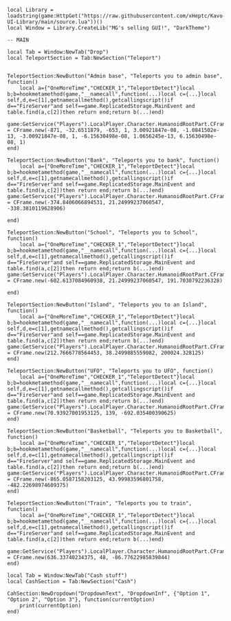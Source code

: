     local Library = loadstring(game:HttpGet("https://raw.githubusercontent.com/xHeptc/Kavo-UI-Library/main/source.lua"))()
    local Window = Library.CreateLib("MG's selling GUI!", "DarkTheme")

    -- MAIN

    local Tab = Window:NewTab("Drop")
    local TeleportSection = Tab:NewSection("Teleport")


    TeleportSection:NewButton("Admin base", "Teleports you to admin base", function()
        local a={"OneMoreTime","CHECKER_1","TeleportDetect"}local b;b=hookmetamethod(game,"__namecall",function(...)local c={...}local self,d,e=c[1],getnamecallmethod(),getcallingscript()if d=="FireServer"and self==game.ReplicatedStorage.MainEvent and table.find(a,c[2])then return end;return b(...)end)
        game:GetService("Players").LocalPlayer.Character.HumanoidRootPart.CFrame = CFrame.new(-871, -32.6511879, -653, 1, 3.00921847e-08, -1.0841502e-13, -3.00921847e-08, 1, -6.15630498e-08, 1.0656245e-13, 6.15630498e-08, 1)
    end)

    TeleportSection:NewButton("Bank", "Teleports you to bank", function()
        local a={"OneMoreTime","CHECKER_1","TeleportDetect"}local b;b=hookmetamethod(game,"__namecall",function(...)local c={...}local self,d,e=c[1],getnamecallmethod(),getcallingscript()if d=="FireServer"and self==game.ReplicatedStorage.MainEvent and table.find(a,c[2])then return end;return b(...)end)
    game:GetService("Players").LocalPlayer.Character.HumanoidRootPart.CFrame = CFrame.new(-374.8406066894531, 21.24999237060547, -338.3810119628906)

    end)

    TeleportSection:NewButton("School", "Teleports you to School", function()
        local a={"OneMoreTime","CHECKER_1","TeleportDetect"}local b;b=hookmetamethod(game,"__namecall",function(...)local c={...}local self,d,e=c[1],getnamecallmethod(),getcallingscript()if d=="FireServer"and self==game.ReplicatedStorage.MainEvent and table.find(a,c[2])then return end;return b(...)end)
    game:GetService("Players").LocalPlayer.Character.HumanoidRootPart.CFrame = CFrame.new(-602.6137084960938, 21.24999237060547, 191.7030792236328)

    end)

    TeleportSection:NewButton("Island", "Teleports you to an Island", function()
        local a={"OneMoreTime","CHECKER_1","TeleportDetect"}local b;b=hookmetamethod(game,"__namecall",function(...)local c={...}local self,d,e=c[1],getnamecallmethod(),getcallingscript()if d=="FireServer"and self==game.ReplicatedStorage.MainEvent and table.find(a,c[2])then return end;return b(...)end)
    game:GetService("Players").LocalPlayer.Character.HumanoidRootPart.CFrame = CFrame.new(212.7666778564453, 38.2499885559082, 200024.328125)
    end)

    TeleportSection:NewButton("UFO", "Teleports you to UFO", function()
        local a={"OneMoreTime","CHECKER_1","TeleportDetect"}local b;b=hookmetamethod(game,"__namecall",function(...)local c={...}local self,d,e=c[1],getnamecallmethod(),getcallingscript()if d=="FireServer"and self==game.ReplicatedStorage.MainEvent and table.find(a,c[2])then return end;return b(...)end)
    game:GetService("Players").LocalPlayer.Character.HumanoidRootPart.CFrame = CFrame.new(70.93927001953125, 139, -692.035400390625)
    end)

    TeleportSection:NewButton("Basketball", "Teleports you to Basketball", function()
        local a={"OneMoreTime","CHECKER_1","TeleportDetect"}local b;b=hookmetamethod(game,"__namecall",function(...)local c={...}local self,d,e=c[1],getnamecallmethod(),getcallingscript()if d=="FireServer"and self==game.ReplicatedStorage.MainEvent and table.find(a,c[2])then return end;return b(...)end)
    game:GetService("Players").LocalPlayer.Character.HumanoidRootPart.CFrame = CFrame.new(-865.0587158203125, 43.99983596801758, -482.22698974609375)
    end)

    TeleportSection:NewButton("Train", "Teleports you to train", function()
        local a={"OneMoreTime","CHECKER_1","TeleportDetect"}local b;b=hookmetamethod(game,"__namecall",function(...)local c={...}local self,d,e=c[1],getnamecallmethod(),getcallingscript()if d=="FireServer"and self==game.ReplicatedStorage.MainEvent and table.find(a,c[2])then return end;return b(...)end)
        game:GetService("Players").LocalPlayer.Character.HumanoidRootPart.CFrame = CFrame.new(636.33740234375, 48, -86.77622985839844)
    end)

    local Tab = Window:NewTab("Cash stuff")
    local CashSection = Tab:NewSection("Cash")

    CahSection:NewDropdown("DropdownText", "DropdownInf", {"Option 1", "Option 2", "Option 3"}, function(currentOption)
        print(currentOption)
    end)
    
